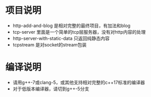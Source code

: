 # 项目说明

* http-add-and-blog 是相对完整的最终项目，有加法和blog
* tcp-server 里面是一个简单的tcp层服务器，没有对http内容的处理
* http-server-with-static-data 只返回纯静态内容
* tcpstream 是对socket的stream包装

# 编译说明

* 请用g++-7或clang-5，或其他支持相对完整的c++17标准的编译器
* 对于低版本编译器，请切到g++-5分支
